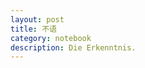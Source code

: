 ```yaml
---
layout: post
title: 不语
category: notebook 
description: Die Erkenntnis.
---
```


[Mukosame]:    http://mukosame.github.io  "Mukosame"
